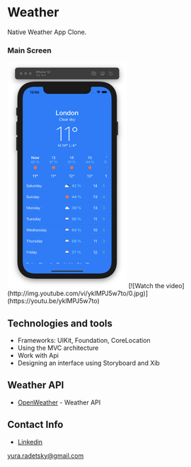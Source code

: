 # Weather


Native Weather App Clone.

### Main Screen
<img src="images/1-screen.png" alt="" width = "270" height = "510">
[![Watch the video](http://img.youtube.com/vi/yklMPJ5w7to/0.jpg)](https://youtu.be/yklMPJ5w7to)

## Technologies and tools
* Frameworks: UIKit, Foundation,  CoreLocation
* Using the MVC architecture
* Work with Api
* Designing an interface using Storyboard and Xib 

## Weather API
* [OpenWeather](https://openweathermap.org) - Weather API

## Contact Info
* [Linkedin](https://www.linkedin.com/in/radetsky) 

yura.radetsky@gmail.com



